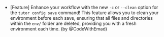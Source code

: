 - [Feature] Enhance your workflow with the new `-c` or `--clean` option for the `tutor config save` command! This feature allows you to clean your environment before each save, ensuring that all files and directories within the `env/` folder are deleted, providing you with a fresh environment each time. (by @CodeWithEmad)